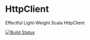 # HttpClient
Effectful Light-Weight Scala HttpClient

[![Build Status](https://travis-ci.org/MideO/HttpClient.svg?branch=master)](https://travis-ci.org/MideO/HttpClient)